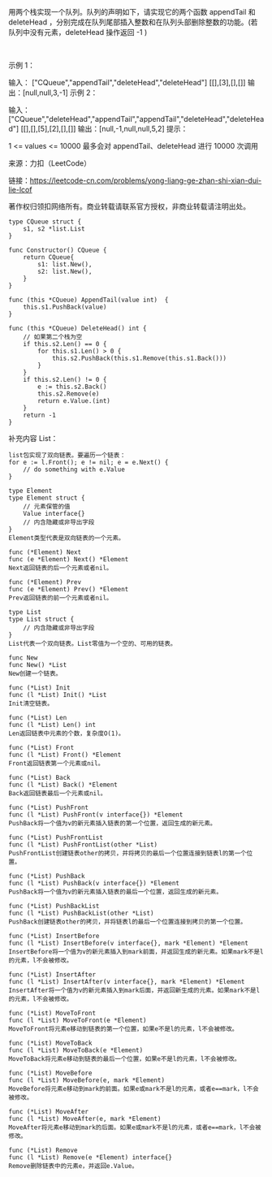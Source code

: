 用两个栈实现一个队列。队列的声明如下，请实现它的两个函数 appendTail 和 deleteHead ，分别完成在队列尾部插入整数和在队列头部删除整数的功能。(若队列中没有元素，deleteHead 操作返回 -1 )

 

示例 1：

输入：
["CQueue","appendTail","deleteHead","deleteHead"]
[[],[3],[],[]]
输出：[null,null,3,-1]
示例 2：

输入：
["CQueue","deleteHead","appendTail","appendTail","deleteHead","deleteHead"]
[[],[],[5],[2],[],[]]
输出：[null,-1,null,null,5,2]
提示：

1 <= values <= 10000
最多会对 appendTail、deleteHead 进行 10000 次调用

来源：力扣（LeetCode）

链接：https://leetcode-cn.com/problems/yong-liang-ge-zhan-shi-xian-dui-lie-lcof

著作权归领扣网络所有。商业转载请联系官方授权，非商业转载请注明出处。

```
type CQueue struct {
    s1, s2 *list.List
}

func Constructor() CQueue {
    return CQueue{
        s1: list.New(),
        s2: list.New(),
    }
}

func (this *CQueue) AppendTail(value int)  {
    this.s1.PushBack(value)
}

func (this *CQueue) DeleteHead() int {
    // 如果第二个栈为空
    if this.s2.Len() == 0 {
        for this.s1.Len() > 0 {
            this.s2.PushBack(this.s1.Remove(this.s1.Back()))
        }
    }
    if this.s2.Len() != 0 {
        e := this.s2.Back()
        this.s2.Remove(e)
        return e.Value.(int)
    }
    return -1
}
```

补充内容 List：
```
list包实现了双向链表。要遍历一个链表：
for e := l.Front(); e != nil; e = e.Next() {
	// do something with e.Value
}

type Element
type Element struct {
    // 元素保管的值
    Value interface{}
    // 内含隐藏或非导出字段
}
Element类型代表是双向链表的一个元素。

func (*Element) Next
func (e *Element) Next() *Element
Next返回链表的后一个元素或者nil。

func (*Element) Prev
func (e *Element) Prev() *Element
Prev返回链表的前一个元素或者nil。

type List
type List struct {
    // 内含隐藏或非导出字段
}
List代表一个双向链表。List零值为一个空的、可用的链表。

func New
func New() *List
New创建一个链表。

func (*List) Init
func (l *List) Init() *List
Init清空链表。

func (*List) Len
func (l *List) Len() int
Len返回链表中元素的个数，复杂度O(1)。

func (*List) Front
func (l *List) Front() *Element
Front返回链表第一个元素或nil。

func (*List) Back
func (l *List) Back() *Element
Back返回链表最后一个元素或nil。

func (*List) PushFront
func (l *List) PushFront(v interface{}) *Element
PushBack将一个值为v的新元素插入链表的第一个位置，返回生成的新元素。

func (*List) PushFrontList
func (l *List) PushFrontList(other *List)
PushFrontList创建链表other的拷贝，并将拷贝的最后一个位置连接到链表l的第一个位置。

func (*List) PushBack
func (l *List) PushBack(v interface{}) *Element
PushBack将一个值为v的新元素插入链表的最后一个位置，返回生成的新元素。

func (*List) PushBackList
func (l *List) PushBackList(other *List)
PushBack创建链表other的拷贝，并将链表l的最后一个位置连接到拷贝的第一个位置。

func (*List) InsertBefore
func (l *List) InsertBefore(v interface{}, mark *Element) *Element
InsertBefore将一个值为v的新元素插入到mark前面，并返回生成的新元素。如果mark不是l的元素，l不会被修改。

func (*List) InsertAfter
func (l *List) InsertAfter(v interface{}, mark *Element) *Element
InsertAfter将一个值为v的新元素插入到mark后面，并返回新生成的元素。如果mark不是l的元素，l不会被修改。

func (*List) MoveToFront
func (l *List) MoveToFront(e *Element)
MoveToFront将元素e移动到链表的第一个位置，如果e不是l的元素，l不会被修改。

func (*List) MoveToBack
func (l *List) MoveToBack(e *Element)
MoveToBack将元素e移动到链表的最后一个位置，如果e不是l的元素，l不会被修改。

func (*List) MoveBefore
func (l *List) MoveBefore(e, mark *Element)
MoveBefore将元素e移动到mark的前面。如果e或mark不是l的元素，或者e==mark，l不会被修改。

func (*List) MoveAfter
func (l *List) MoveAfter(e, mark *Element)
MoveAfter将元素e移动到mark的后面。如果e或mark不是l的元素，或者e==mark，l不会被修改。

func (*List) Remove
func (l *List) Remove(e *Element) interface{}
Remove删除链表中的元素e，并返回e.Value。
```